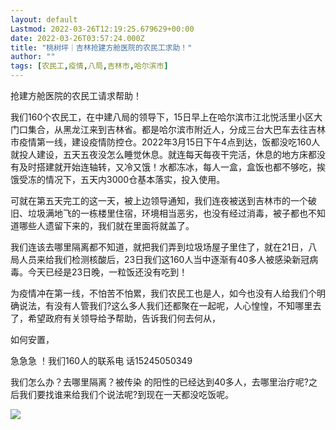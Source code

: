 ```yaml
---
layout: default
Lastmod: 2022-03-26T12:19:25.679629+00:00
date: 2022-03-26T03:57:24.000Z
title: "桃树坪｜吉林抢建方舱医院的农民工求助！"
author: ""
tags: [农民工,疫情,八局,吉林市,哈尔滨市]
---
```


抢建方舱医院的农民工请求帮助！

我们160个农民工，在中建八局的领导下，15日早上在哈尔滨市江北悦活里小区大门口集合，从黑龙江来到吉林省。都是哈尔滨市附近人，分成三台大巴车去往吉林市疫情第一线，建设疫情防控仓。2022年3月15日下午4点到达，饭都没吃160人就投人建设，五天五夜没怎么睡觉休息。就连每天每夜干完活，休息的地方床都没有及时搭建就开始连轴转，又冷又饿！水都冻冰，每人一盒，盒饭也都不够吃，挨饿受冻的情况下，五天内3000仓基本落实，投入使用。

可就在第五天完工的这一天，被上边领导通知，我们连夜被送到吉林市的一个破旧、垃圾满地飞的一栋楼里住宿，环境相当恶劣，也没有经过消毒，被子都也不知道哪些人遗留下来的，我们就在里面将就盖了。

我们连该去哪里隔离都不知道，就把我们弄到垃圾场屋子里住了，就在21日，八局人员来给我们检测核酸后，23日我们这160人当中逐渐有40多人被感染新冠病毒。今天已经是23日晚，一粒饭还没有吃到！

为疫情冲在第一线，不怕苦不怕累，我们农民工也是人，如今也没有人给我们个明确说法，有没有人管我们?这么多人我们还都聚在一起呢，人心惶惶，不知哪里去了，希望政府有关领导给予帮助，告诉我们何去何从，

如何安置，

急急急 ！我们160人的联系电 话15245050349

我们怎么办？去哪里隔离？被传染 的阳性的已经达到40多人，去哪里治疗呢?之后我们要找谁来给我们个说法呢?到现在一天都没吃饭呢。

![](https://images.weserv.nl/?url=https%3A//chinadigitaltimes.net/chinese/files/2022/03/%E5%86%9C%E6%B0%91%E5%B7%A5%E6%B1%82%E5%8A%A9.jpg)

